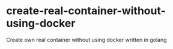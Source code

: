 # create-real-container-without-using-docker
Create own real container without using docker written in golang
